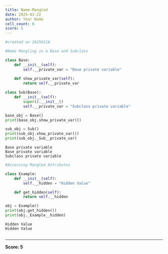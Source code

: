 ```yaml
---
title: Name-Mangled
date: 2025-01-22
author: Your Name
cell_count: 6
score: 5
---
```


```python
#created on 20250116
```


```python
#Name Mangling in a Base and Subclass
```


```python
class Base:
    def __init__(self):
        self.__private_var = "Base private variable"
    
    def show_private_var(self):
        return self.__private_var

class Sub(Base):
    def __init__(self):
        super().__init__()
        self.__private_var = "Subclass private variable"

base_obj = Base()
print(base_obj.show_private_var())  

sub_obj = Sub()
print(sub_obj.show_private_var())  
print(sub_obj._Sub__private_var)    
```

    Base private variable
    Base private variable
    Subclass private variable



```python
#Accessing Mangled Attributes
```


```python
class Example:
    def __init__(self):
        self.__hidden = "Hidden Value"

    def get_hidden(self):
        return self.__hidden

obj = Example()
print(obj.get_hidden())        
print(obj._Example__hidden)    

```

    Hidden Value
    Hidden Value



```python

```


---
**Score: 5**
